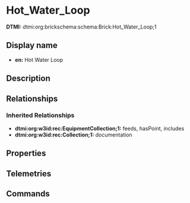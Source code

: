 # Hot_Water_Loop
**DTMI:** dtmi:org:brickschema:schema:Brick:Hot_Water_Loop;1
## Display name
- **en:** Hot Water Loop
## Description
## Relationships
### Inherited Relationships
* **dtmi:org:w3id:rec:EquipmentCollection;1:** feeds, hasPoint, includes
* **dtmi:org:w3id:rec:Collection;1:** documentation
## Properties
## Telemetries
## Commands
